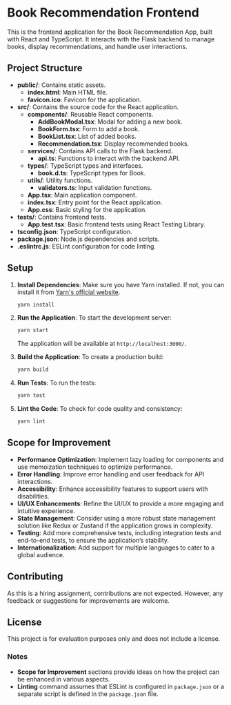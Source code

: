 # Book Recommendation Frontend

This is the frontend application for the Book Recommendation App, built with React and TypeScript. It interacts with the Flask backend to manage books, display recommendations, and handle user interactions.

## Project Structure

- **public/**: Contains static assets.
  - **index.html**: Main HTML file.
  - **favicon.ico**: Favicon for the application.
- **src/**: Contains the source code for the React application.
  - **components/**: Reusable React components.
    - **AddBookModal.tsx**: Modal for adding a new book.
    - **BookForm.tsx**: Form to add a book.
    - **BookList.tsx**: List of added books.
    - **Recommendation.tsx**: Display recommended books.
  - **services/**: Contains API calls to the Flask backend.
    - **api.ts**: Functions to interact with the backend API.
  - **types/**: TypeScript types and interfaces.
    - **book.d.ts**: TypeScript types for Book.
  - **utils/**: Utility functions.
    - **validators.ts**: Input validation functions.
  - **App.tsx**: Main application component.
  - **index.tsx**: Entry point for the React application.
  - **App.css**: Basic styling for the application.
- **tests/**: Contains frontend tests.
  - **App.test.tsx**: Basic frontend tests using React Testing Library.
- **tsconfig.json**: TypeScript configuration.
- **package.json**: Node.js dependencies and scripts.
- **.eslintrc.js**: ESLint configuration for code linting.

## Setup

1. **Install Dependencies**:
   Make sure you have Yarn installed. If not, you can install it from [Yarn's official website](https://classic.yarnpkg.com/lang/en/docs/install/).
   ```bash
   yarn install
   ```

2. **Run the Application**:
   To start the development server:
   ```bash
   yarn start
   ```
   The application will be available at `http://localhost:3000/`.

3. **Build the Application**:
   To create a production build:
   ```bash
   yarn build
   ```

4. **Run Tests**:
   To run the tests:
   ```bash
   yarn test
   ```

5. **Lint the Code**:
   To check for code quality and consistency:
   ```bash
   yarn lint
   ```

## Scope for Improvement

- **Performance Optimization**: Implement lazy loading for components and use memoization techniques to optimize performance.
- **Error Handling**: Improve error handling and user feedback for API interactions.
- **Accessibility**: Enhance accessibility features to support users with disabilities.
- **UI/UX Enhancements**: Refine the UI/UX to provide a more engaging and intuitive experience.
- **State Management**: Consider using a more robust state management solution like Redux or Zustand if the application grows in complexity.
- **Testing**: Add more comprehensive tests, including integration tests and end-to-end tests, to ensure the application’s stability.
- **Internationalization**: Add support for multiple languages to cater to a global audience.

## Contributing

As this is a hiring assignment, contributions are not expected. However, any feedback or suggestions for improvements are welcome.

## License

This project is for evaluation purposes only and does not include a license.

### Notes
- **Scope for Improvement** sections provide ideas on how the project can be enhanced in various aspects.
- **Linting** command assumes that ESLint is configured in `package.json` or a separate script is defined in the `package.json` file.